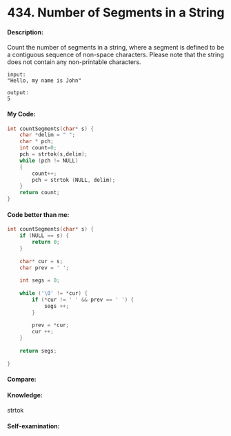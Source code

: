 <h1>434. Number of Segments in a String</h1>

<h4>Description:</h4>

Count the number of segments in a string, where a segment is defined to be a contiguous sequence of non-space characters.
Please note that the string does not contain any non-printable characters.

```
input:
"Hello, my name is John"

output:
5
```

<h4>My Code:</h4>

```c
int countSegments(char* s) {
    char *delim = " ";
    char * pch;
    int count=0;
    pch = strtok(s,delim);
    while (pch != NULL)
    {
        count++;
        pch = strtok (NULL, delim);
    } 
    return count;
}
```

<h4>Code better than me:</h4>

```c
int countSegments(char* s) {
    if (NULL == s) {
        return 0;
    }
    
    char* cur = s;
    char prev = ' ';
    
    int segs = 0;
    
    while ('\0' != *cur) {
        if (*cur != ' ' && prev == ' ') {
            segs ++;
        }
        
        prev = *cur;
        cur ++;
    }
    
    return segs;
    
}
```


<h4>Compare:</h4>

<h4>Knowledge:</h4>
strtok

<h4>Self-examination:</h4>

